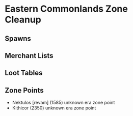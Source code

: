 # Eastern Commonlands Zone Cleanup

## Spawns

## Merchant Lists

## Loot Tables

## Zone Points
* Nektulos [revam] (1585) unknown era zone point
* Kithicor (2350) unknown era zone point
